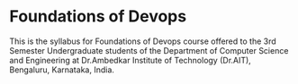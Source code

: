 # Foundations of Devops  
This is the syllabus for Foundations of Devops course offered to the 3rd Semester Undergraduate students of the Department of Computer Science and Engineering at Dr.Ambedkar Institute of Technology (Dr.AIT), Bengaluru, Karnataka, India.
